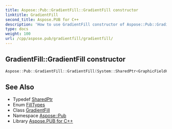 ```yaml
---
title: Aspose::Pub::GradientFill::GradientFill constructor
linktitle: GradientFill
second_title: Aspose.PUB for C++
description: 'How to use GradientFill constructor of Aspose::Pub::GradientFill class in C++.'
type: docs
weight: 100
url: /cpp/aspose.pub/gradientfill/gradientfill/
---
```

## GradientFill::GradientFill constructor




```cpp
Aspose::Pub::GradientFill::GradientFill(System::SharedPtr<GraphicFieldContent> ownerGraphicContent, double angle, FillTypes type, double left, double top, double right, double bottom)
```

## See Also

* Typedef [SharedPtr](../../../system/sharedptr/)
* Enum [FillTypes](../../filltypes/)
* Class [GradientFill](../)
* Namespace [Aspose::Pub](../../)
* Library [Aspose.PUB for C++](../../../)
